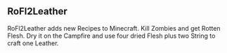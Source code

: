 ## RoFl2Leather

RoFl2Leather adds new Recipes to Minecraft.
Kill Zombies and get Rotten Flesh. 
Dry it on the Campfire and use four dried Flesh plus two String to craft one Leather.